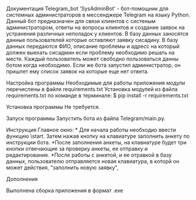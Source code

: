 Документация Telegram_bot 'SysAdminBot' - бот-помощник для системных администраторов в мессенджере Telegram на языку Python. Данный бот предназначен для связи клиентов с систеным администратором, ответы на вопросы клиентов и создание заявок на устранения различных неполадок у клиентов. В базу данных заносятся данные пользователей которые оставляют заявку сисадину. В базу данных передаются ФИО, описание проблемы и адресс на который должен выехать сисадмин если проблему необходимо решать на месте. Каждый пользователь может свободно пользоваться данны ботом когда необходимо. Если же бота запустил администратор, он пришлет ему список заявок на которые еще нет ответа.

Настройка программы Необходимые для работы приложения модули перечислены в файле requirements.txt Установка модулей из файла requirements.txt по команде в терминале: $ pip install -r requirements.txt

Установка программы Не требуется.

Запуск программы Запустить бота из файла Telegram/main.py.

Инструкция Главное окно: * Для начала работы необходио ввести функцию \start. Затем нажав кнопку на клавиатуре заполнить анкету по инструкции бота. *После заполнения анкеты, на клавиатуре будет три кнопки отвечающие за проверку анкеты, ее отправку и редактирование. *После работы с анкетой, и ее отравкой в базу данных, пользователю отправляется новая клавиатура, в которй он может действия, "заполнить новую заявку",   

Дополнения

Выполнена сборка приложения в формат .exe